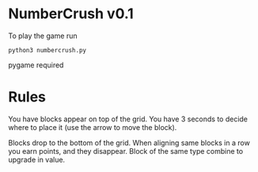 # NumberCrush v0.1

To play the game run
```
python3 numbercrush.py
```
pygame required

# Rules
You have blocks appear on top of the grid. You have 3 seconds to decide where to place it (use the arrow to move the block).

 Blocks drop to the bottom of the grid. When aligning same blocks in a row you earn points, and they disappear. Block of the same type combine to upgrade in value.



